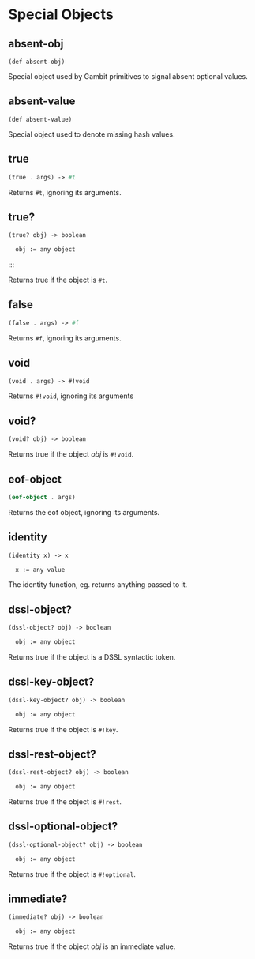# Special Objects

## absent-obj
```
(def absent-obj)
```

Special object used by Gambit primitives to signal absent optional values.

## absent-value
```
(def absent-value)
```

Special object used to denote missing hash values.

## true
``` scheme
(true . args) -> #t
```

Returns `#t`, ignoring its arguments.

## true?
``` scheme
(true? obj) -> boolean

  obj := any object
```
:::

Returns true if the object is `#t`.

## false
``` scheme
(false . args) -> #f
```

Returns `#f`, ignoring its arguments.

## void
``` scheme
(void . args) -> #!void
```

Returns `#!void`, ignoring its arguments

## void?
``` scheme
(void? obj) -> boolean
```

Returns true if the object *obj* is `#!void`.

## eof-object
``` scheme
(eof-object . args)
```

Returns the eof object, ignoring its arguments.

## identity
``` scheme
(identity x) -> x

  x := any value
```

The identity function, eg. returns anything passed to it.

## dssl-object?
``` scheme
(dssl-object? obj) -> boolean

  obj := any object
```

Returns true if the object is a DSSL syntactic token.

## dssl-key-object?
``` scheme
(dssl-key-object? obj) -> boolean

  obj := any object
```

Returns true if the object is `#!key`.

## dssl-rest-object?
``` scheme
(dssl-rest-object? obj) -> boolean

  obj := any object
```

Returns true if the object is `#!rest`.

## dssl-optional-object?
``` scheme
(dssl-optional-object? obj) -> boolean

  obj := any object
```

Returns true if the object is `#!optional`.

## immediate?
``` scheme
(immediate? obj) -> boolean

  obj := any object
```

Returns true if the object *obj* is an immediate value.

